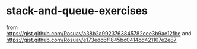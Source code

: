 # stack-and-queue-exercises

from https://gist.github.com/Rosuav/a38b2a9923763845782cee3b9ae12fbe
and https://gist.github.com/Rosuav/e173edc6f1845bc0414cd421107e2e87
